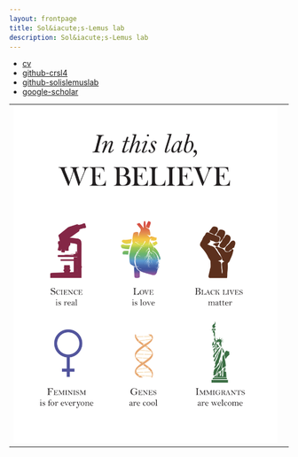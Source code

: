 ```yaml
---
layout: frontpage
title: Sol&iacute;s-Lemus lab
description: Sol&iacute;s-Lemus lab
---
```


<div class="navbar">
  <div class="navbar-inner">
      <ul class="nav">
          <li><a href="https://github.com/crsl4/crsl4.github.io/blob/master/assets/cv.pdf">cv</a></li>
          <li><a href="https://github.com/crsl4">github-crsl4</a></li>
          <li><a href="https://github.com/solislemuslab">github-solislemuslab</a></li>
          <li><a href="https://scholar.google.com/citations?user=GrUypj8AAAAJ&hl=en&oi=ao">google-scholar</a></li>
      </ul>
  </div>
</div>

<table class="wide">
<tr>
  <td class="left">
    <a href="https://sammykatta.com/diversity">
        <img src="assets/pics/lab-dna.png" alt="diversity" title="Sammy Katta: Diversity-Inclusion"/>
    </a>
  </td>
  <td class="right">

  </td>
</tr>
</table>

